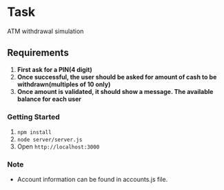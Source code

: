 # Task 

ATM withdrawal simulation

## Requirements

1. **First ask for a PIN(4 digit)**
2. **Once successful, the user should be asked for amount of cash to be withdrawn(multiples of 10 only)**
3. **Once amount is validated, it should show a message. The available balance for each user**

### Getting Started

1. `npm install`
2. `node server/server.js`
3. Open `http://localhost:3000`

### Note
- Account information can be found in accounts.js file.